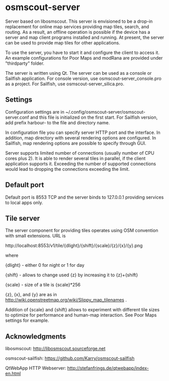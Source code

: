 # osmscout-server

Server based on libosmscout. This server is envisioned to be a drop-in
replacement for online map services providing map tiles, search, and
routing. As a result, an offline operation is possible if the device
has a server and map client programs installed and running. At
present, the server can be used to provide map tiles for other
applications.

To use the server, you have to start it and configure the client to
access it. An example configurations for Poor Maps and modRana are
provided under "thirdparty" folder.

The server is written using Qt. The server can be used as a console or
Sailfish application. For console version, use
osmscout-server_console.pro as a project. For Sailfish, use
osmscout-server_silica.pro.


## Settings

Configuration settings are in
~/.config/osmscout-server/osmscout-server.conf and this file is
initialized on the first start. For Sailfish version, add prefix
harbour- to the file and directory name.

In configuration file you can specify server HTTP port and the
interface. In addition, map directory with several rendering options
are configured. In Sailfish, map rendering options are possible to
specify through GUI.

Server supports limited number of connections (usually number of CPU
cores plus 2). It is able to render several tiles in parallel, if the
client application supports it. Exceeding the number of supported
connections would lead to dropping the connections exceeding the
limit.


## Default port

Default port is 8553 TCP and the server binds to 127.0.0.1 providing
services to local apps only.


## Tile server

The server component for providing tiles operates using OSM convention
with small extensions. URL is

http://localhost:8553/v1/tile/{dlight}/{shift}/{scale}/{z}/{x}/{y}.png

where

{dlight} - either 0 for night or 1 for day

{shift} - allows to change used {z} by increasing it to {z}+{shift}

{scale} - size of a tile is {scale}*256

{z}, {x}, and {y} are as in http://wiki.openstreetmap.org/wiki/Slippy_map_tilenames .

Addition of {scale} and {shift} allows to experiment with different
tile sizes to optimize for performance and human-map interaction. See
Poor Maps settings for example.


## Acknowledgments

libosmscout: http://libosmscout.sourceforge.net

osmscout-sailfish: https://github.com/Karry/osmscout-sailfish

QtWebApp HTTP Webserver: http://stefanfrings.de/qtwebapp/index-en.html

